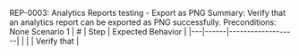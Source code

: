 REP-0003: Analytics Reports testing - Export as PNG
Summary: Verify that an analytics report can be exported as PNG successfully.
Preconditions: None
Scenario 1
 | \# | Step | Expected Behavior | 
 |---|------|-------------------| 
 |   |      | Verify that       | 
